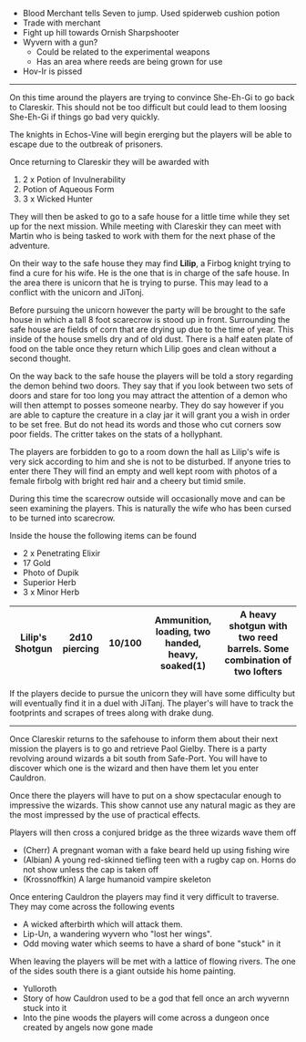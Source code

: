 - Blood Merchant tells Seven to jump. Used spiderweb cushion potion 
- Trade with merchant 
- Fight up hill towards Ornish Sharpshooter 
- Wyvern with a gun? 
	- Could be related to the experimental weapons
	- Has an area where reeds are being grown for use 
- Hov-Ir is pissed

---

On this time around the players are trying to convince She-Eh-Gi to go back to Clareskir. This should not be too difficult but could lead to them loosing She-Eh-Gi if things go bad very quickly. 

The knights in Echos-Vine will begin ererging but the players will be able to escape due to the outbreak of prisoners. 

Once returning to Clareskir they will be awarded with 
1) 2 x Potion of Invulnerability
2) Potion of Aqueous Form
3) 3 x Wicked Hunter

They will then be asked to go to a safe house for a little time while they set up for the next mission. While meeting with Clareskir they can meet with Martin who is being tasked to work with them for the next phase of the adventure. 

On their way to the safe house they may find **Lilip**, a Firbog knight trying to find a cure for his wife. He is the one that is in charge of the safe house. In the area there is unicorn that he is trying to purse. This may lead to a conflict with the unicorn and JiTonj. 

Before pursuing the unicorn however the party will be brought to the safe house in which a tall 8 foot scarecrow is stood up in front. Surrounding the safe house are fields of corn that are drying up due to the time of year. This inside of the house smells dry and of old dust. There is a half eaten plate of food on the table once they return which Lilip goes and clean without a second thought. 

On the way back to the safe house the players will be told a story regarding the demon behind two doors. They say that if you look between two sets of doors and stare for too long you may attract the attention of a demon who will then attempt to posses someone nearby. They do say however if you are able to capture the creature in a clay jar it will grant you a wish in order to be set free. But do not head its words and those who cut corners sow poor fields. The critter takes on the stats of a hollyphant. 

The players are forbidden to go to a room down the hall as Lilip's wife is very sick according to him and she is not to be disturbed. If anyone tries to enter there They will find an empty and well kept room with photos of a female firbolg with bright red hair and a cheery but timid smile. 

During this time the scarecrow outside will occasionally move and can be seen examining the players. This is naturally the wife who has been cursed to be turned into scarecrow. 

Inside the house the following items can be found
- 2 x Penetrating Elixir
- 17 Gold 
- Photo of Dupik
- Superior Herb
- 3 x Minor Herb 

| Lilip's Shotgun | 2d10 piercing | 10/100 | Ammunition, loading, two handed, heavy, soaked(1) | A  heavy shotgun with two reed barrels. Some combination of two lofters |
| --------------- | ------------- | ------ | ------------------------------------------------- | ----------------------------------------------------------------------- |
If the players decide to pursue the unicorn they will have some difficulty but will eventually find it in a duel with JiTanj. The player's will have to track the footprints and scrapes of trees along with drake dung. 

---

Once Clareskir returns to the safehouse to inform them about their next mission the players is to go and retrieve Paol Gielby. There is a party revolving around wizards a bit south from Safe-Port. You will have to discover which one is the wizard and then have them let you enter Cauldron. 

Once there the players will have to put on a show spectacular enough to impressive the wizards. This show cannot use any natural magic as they are the most impressed by the use of practical effects. 

Players will then cross a conjured bridge as the three wizards wave them off
- (Cherr) A pregnant woman with a fake beard held up using fishing wire 
- (Albian) A young red-skinned tiefling teen with a rugby cap on. Horns do not show unless the cap is taken off 
- (Krossnoffkin) A large humanoid vampire skeleton 


Once entering Cauldron the players may find it very difficult to traverse. They may come across the following events 
- A wicked afterbirth which will attack them. 
- Lip-Un, a wandering wyvern who "lost her wings". 
- Odd moving water which seems to have a shard of bone "stuck" in it

When leaving the players will be met with a lattice of flowing rivers. The one of the sides south there is a giant outside his home painting. 
- Yulloroth 
- Story of how Cauldron used to be a god that fell once an arch wyvernn stuck into it
- Into the pine woods the players will come across a dungeon once created by angels now gone made 

